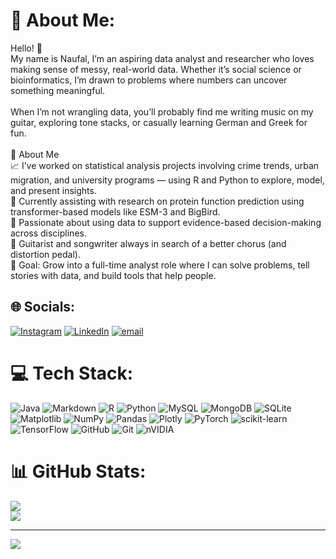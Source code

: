 # 💫 About Me:
Hello! 👋<br>My name is Naufal, I’m an aspiring data analyst and researcher who loves making sense of messy, real-world data. Whether it’s social science or bioinformatics, I’m drawn to problems where numbers can uncover something meaningful.<br><br>When I’m not wrangling data, you’ll probably find me writing music on my guitar, exploring tone stacks, or casually learning German and Greek for fun.<br><br>💫 About Me<br>📈 I’ve worked on statistical analysis projects involving crime trends, urban migration, and university programs — using R and Python to explore, model, and present insights.<br>🧬 Currently assisting with research on protein function prediction using transformer-based models like ESM-3 and BigBird.<br>🧠 Passionate about using data to support evidence-based decision-making across disciplines.<br>🎸 Guitarist and songwriter always in search of a better chorus (and distortion pedal).<br>🎯 Goal: Grow into a full-time analyst role where I can solve problems, tell stories with data, and build tools that help people.


## 🌐 Socials:
[![Instagram](https://img.shields.io/badge/Instagram-%23E4405F.svg?logo=Instagram&logoColor=white)](https://instagram.com/naufalavi) [![LinkedIn](https://img.shields.io/badge/LinkedIn-%230077B5.svg?logo=linkedin&logoColor=white)](https://linkedin.com/in/naufal-alavi) [![email](https://img.shields.io/badge/Email-D14836?logo=gmail&logoColor=white)](mailto:naufal.alavi21@gmail.com) 

# 💻 Tech Stack:
![Java](https://img.shields.io/badge/java-%23ED8B00.svg?style=for-the-badge&logo=openjdk&logoColor=white) ![Markdown](https://img.shields.io/badge/markdown-%23000000.svg?style=for-the-badge&logo=markdown&logoColor=white) ![R](https://img.shields.io/badge/r-%23276DC3.svg?style=for-the-badge&logo=r&logoColor=white) ![Python](https://img.shields.io/badge/python-3670A0?style=for-the-badge&logo=python&logoColor=ffdd54) ![MySQL](https://img.shields.io/badge/mysql-4479A1.svg?style=for-the-badge&logo=mysql&logoColor=white) ![MongoDB](https://img.shields.io/badge/MongoDB-%234ea94b.svg?style=for-the-badge&logo=mongodb&logoColor=white) ![SQLite](https://img.shields.io/badge/sqlite-%2307405e.svg?style=for-the-badge&logo=sqlite&logoColor=white) ![Matplotlib](https://img.shields.io/badge/Matplotlib-%23ffffff.svg?style=for-the-badge&logo=Matplotlib&logoColor=black) ![NumPy](https://img.shields.io/badge/numpy-%23013243.svg?style=for-the-badge&logo=numpy&logoColor=white) ![Pandas](https://img.shields.io/badge/pandas-%23150458.svg?style=for-the-badge&logo=pandas&logoColor=white) ![Plotly](https://img.shields.io/badge/Plotly-%233F4F75.svg?style=for-the-badge&logo=plotly&logoColor=white) ![PyTorch](https://img.shields.io/badge/PyTorch-%23EE4C2C.svg?style=for-the-badge&logo=PyTorch&logoColor=white) ![scikit-learn](https://img.shields.io/badge/scikit--learn-%23F7931E.svg?style=for-the-badge&logo=scikit-learn&logoColor=white) ![TensorFlow](https://img.shields.io/badge/TensorFlow-%23FF6F00.svg?style=for-the-badge&logo=TensorFlow&logoColor=white) ![GitHub](https://img.shields.io/badge/github-%23121011.svg?style=for-the-badge&logo=github&logoColor=white) ![Git](https://img.shields.io/badge/git-%23F05033.svg?style=for-the-badge&logo=git&logoColor=white) ![nVIDIA](https://img.shields.io/badge/nVIDIA-%2376B900.svg?style=for-the-badge&logo=nVIDIA&logoColor=white)
# 📊 GitHub Stats:
![](https://nirzak-streak-stats.vercel.app/?user=naufal-alavi&theme=dark&hide_border=true)<br/>
![](https://github-readme-stats.vercel.app/api/top-langs/?username=naufal-alavi&theme=dark&hide_border=true&include_all_commits=true&count_private=false&layout=compact)

---
[![](https://visitcount.itsvg.in/api?id=naufal-alavi&icon=0&color=0)](https://visitcount.itsvg.in)

